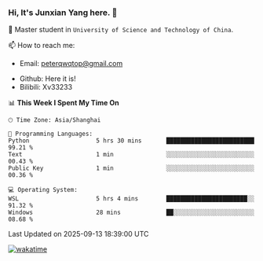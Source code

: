 ### Hi, It's Junxian Yang here. 👋

<!--
**Uestc-Young/Uestc-Young** is a ✨ _special_ ✨ repository because its `README.md` (this file) appears on your GitHub profile.

Here are some ideas to get you started:

- 🔭 I’m currently working on ...
- 🌱 I’m currently learning ...
- 👯 I’m looking to collaborate on ...
- 🤔 I’m looking for help with ...
- 💬 Ask me about ...
- 📫 How to reach me: ...
- 😄 Pronouns: ...
- ⚡ Fun fact: ...
-->
🎉 Master student in `University of Science and Technology of China`.  
  
<!--🌱 I’m currently interested in (Multimodal) Large Language Model and Backend Dev.  -->

<!--🔭 I will join the `University of Science and Technology of China(USTC)` as a master student in 2025 fall.-->
  
📫 How to reach me: 
   - Email: peterqwqtop@gmail.com
<!--   - Academic Page: [junxianyanguestc.github.io](https://junxianyanguestc.github.io/)-->
   - Github: Here it is!
   - Bilibili: Xv33233
     
<!--START_SECTION:waka-->
📊 **This Week I Spent My Time On** 

```text
🕑︎ Time Zone: Asia/Shanghai

💬 Programming Languages: 
Python                   5 hrs 30 mins       █████████████████████████   99.21 % 
Text                     1 min               ░░░░░░░░░░░░░░░░░░░░░░░░░   00.43 % 
Public Key               1 min               ░░░░░░░░░░░░░░░░░░░░░░░░░   00.36 % 

💻 Operating System: 
WSL                      5 hrs 4 mins        ███████████████████████░░   91.32 % 
Windows                  28 mins             ██░░░░░░░░░░░░░░░░░░░░░░░   08.68 % 
```


 Last Updated on 2025-09-13 18:39:00 UTC
<!--END_SECTION:waka-->
[![wakatime](https://wakatime.com/badge/user/018ec14b-e820-4cd0-9355-392b716a8277.svg)](https://wakatime.com/@018ec14b-e820-4cd0-9355-392b716a8277)
